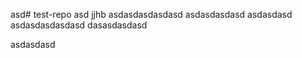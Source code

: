  asd# test-repo asd jjhb
asdasdasdasdasd
asdasdasdasd
asdasdasd
asdasdasdasdasd
dasasdasdasd

asdasdasd

